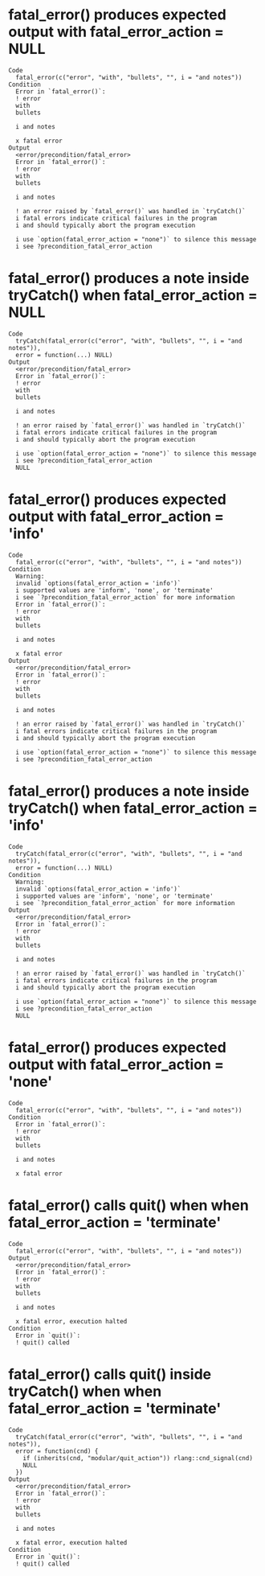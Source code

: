 # fatal_error() produces expected output with fatal_error_action = NULL

    Code
      fatal_error(c("error", "with", "bullets", "", i = "and notes"))
    Condition
      Error in `fatal_error()`:
      ! error
      with
      bullets
      
      i and notes
      
      x fatal error
    Output
      <error/precondition/fatal_error>
      Error in `fatal_error()`:
      ! error
      with
      bullets
      
      i and notes
      
      ! an error raised by `fatal_error()` was handled in `tryCatch()`
      i fatal errors indicate critical failures in the program
      i and should typically abort the program execution
      
      i use `option(fatal_error_action = "none")` to silence this message
      i see ?precondition_fatal_error_action

# fatal_error() produces a note inside tryCatch() when fatal_error_action = NULL

    Code
      tryCatch(fatal_error(c("error", "with", "bullets", "", i = "and notes")),
      error = function(...) NULL)
    Output
      <error/precondition/fatal_error>
      Error in `fatal_error()`:
      ! error
      with
      bullets
      
      i and notes
      
      ! an error raised by `fatal_error()` was handled in `tryCatch()`
      i fatal errors indicate critical failures in the program
      i and should typically abort the program execution
      
      i use `option(fatal_error_action = "none")` to silence this message
      i see ?precondition_fatal_error_action
      NULL

# fatal_error() produces expected output with fatal_error_action = 'info'

    Code
      fatal_error(c("error", "with", "bullets", "", i = "and notes"))
    Condition
      Warning:
      invalid `options(fatal_error_action = 'info')`
      i supported values are 'inform', 'none', or 'terminate'
      i see `?precondition_fatal_error_action` for more information
      Error in `fatal_error()`:
      ! error
      with
      bullets
      
      i and notes
      
      x fatal error
    Output
      <error/precondition/fatal_error>
      Error in `fatal_error()`:
      ! error
      with
      bullets
      
      i and notes
      
      ! an error raised by `fatal_error()` was handled in `tryCatch()`
      i fatal errors indicate critical failures in the program
      i and should typically abort the program execution
      
      i use `option(fatal_error_action = "none")` to silence this message
      i see ?precondition_fatal_error_action

# fatal_error() produces a note inside tryCatch() when fatal_error_action = 'info'

    Code
      tryCatch(fatal_error(c("error", "with", "bullets", "", i = "and notes")),
      error = function(...) NULL)
    Condition
      Warning:
      invalid `options(fatal_error_action = 'info')`
      i supported values are 'inform', 'none', or 'terminate'
      i see `?precondition_fatal_error_action` for more information
    Output
      <error/precondition/fatal_error>
      Error in `fatal_error()`:
      ! error
      with
      bullets
      
      i and notes
      
      ! an error raised by `fatal_error()` was handled in `tryCatch()`
      i fatal errors indicate critical failures in the program
      i and should typically abort the program execution
      
      i use `option(fatal_error_action = "none")` to silence this message
      i see ?precondition_fatal_error_action
      NULL

# fatal_error() produces expected output with fatal_error_action = 'none'

    Code
      fatal_error(c("error", "with", "bullets", "", i = "and notes"))
    Condition
      Error in `fatal_error()`:
      ! error
      with
      bullets
      
      i and notes
      
      x fatal error

# fatal_error() calls quit() when when fatal_error_action = 'terminate'

    Code
      fatal_error(c("error", "with", "bullets", "", i = "and notes"))
    Output
      <error/precondition/fatal_error>
      Error in `fatal_error()`:
      ! error
      with
      bullets
      
      i and notes
      
      x fatal error, execution halted
    Condition
      Error in `quit()`:
      ! quit() called

# fatal_error() calls quit() inside tryCatch() when when fatal_error_action = 'terminate'

    Code
      tryCatch(fatal_error(c("error", "with", "bullets", "", i = "and notes")),
      error = function(cnd) {
        if (inherits(cnd, "modular/quit_action")) rlang::cnd_signal(cnd)
        NULL
      })
    Output
      <error/precondition/fatal_error>
      Error in `fatal_error()`:
      ! error
      with
      bullets
      
      i and notes
      
      x fatal error, execution halted
    Condition
      Error in `quit()`:
      ! quit() called

